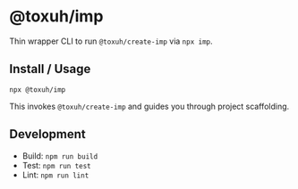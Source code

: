 # @toxuh/imp

Thin wrapper CLI to run `@toxuh/create-imp` via `npx imp`.

## Install / Usage

```
npx @toxuh/imp
```

This invokes `@toxuh/create-imp` and guides you through project scaffolding.

## Development

- Build: `npm run build`
- Test: `npm run test`
- Lint: `npm run lint`
